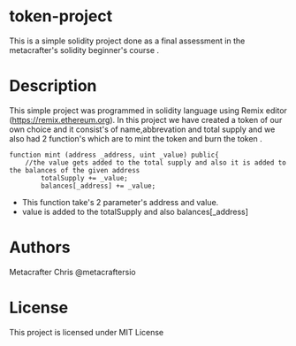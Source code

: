 # token-project
This is a simple solidity project done as a final assessment in the metacrafter's solidity beginner's course . 

# Description
This simple project was programmed in solidity language using Remix editor (https://remix.ethereum.org). In this project we have created a token of our own choice and it consist's of name,abbrevation and total supply and we also had 2 function's which are to mint the token and burn the token . 

```
function mint (address _address, uint _value) public{
    //the value gets added to the total supply and also it is added to the balances of the given address
        totalSupply += _value;
        balances[_address] += _value;
  ```
  * This function take's 2 parameter's address and value.
  * value is added to the totalSupply and also balances[_address]

# Authors 
Metacrafter Chris 
@metacraftersio

# License 
This project is licensed under MIT License
